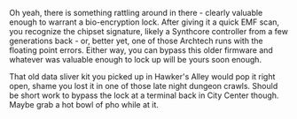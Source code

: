 Oh yeah, there is something rattling around in there - clearly valuable enough to warrant a bio-encryption lock. After giving it a quick EMF scan, you recognize the chipset signature, likely a Synthcore controller from a few generations back - or, better yet, one of those Archtech runs with the floating point errors.  Either way, you can bypass this older firmware and whatever was valuable enough to lock up will be yours soon enough.

That old data sliver kit you picked up in Hawker's Alley would pop it right open, shame you lost it in one of those late night dungeon crawls. Should be short work to bypass the lock at a terminal back in City Center though. Maybe grab a hot bowl of pho while at it.

